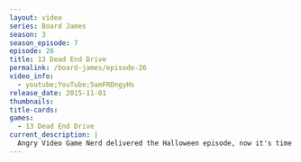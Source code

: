 ```yaml
---
layout: video
series: Board James
season: 3
season_episode: 7
episode: 26
title: 13 Dead End Drive
permalink: /board-james/episode-26
video_info:
  - youtube;YouTube;5amFRDngyHs
release_date: 2015-11-01
thumbnails: 
title-cards: 
games:
  - 13 Dead End Drive
current_description: |
  Angry Video Game Nerd delivered the Halloween episode, now it's time for Board James to ease your post-Halloween sadness. Se Board James 13 Dead End Drive !
---
```


